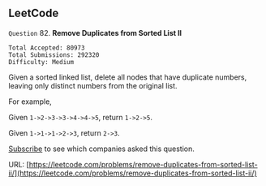 LeetCode
-----------

`Question` 82. **Remove Duplicates from Sorted List II**

    Total Accepted: 80973
    Total Submissions: 292320
    Difficulty: Medium

Given a sorted linked list, delete all nodes that have duplicate numbers, leaving only distinct numbers from the original list.

For example,

Given `1->2->3->3->4->4->5`, return `1->2->5`.

Given `1->1->1->2->3`, return `2->3`. 

[Subscribe](https://leetcode.com/subscribe/) to see which companies asked this question.

URL: [https://leetcode.com/problems/remove-duplicates-from-sorted-list-ii/](https://leetcode.com/problems/remove-duplicates-from-sorted-list-ii/)
